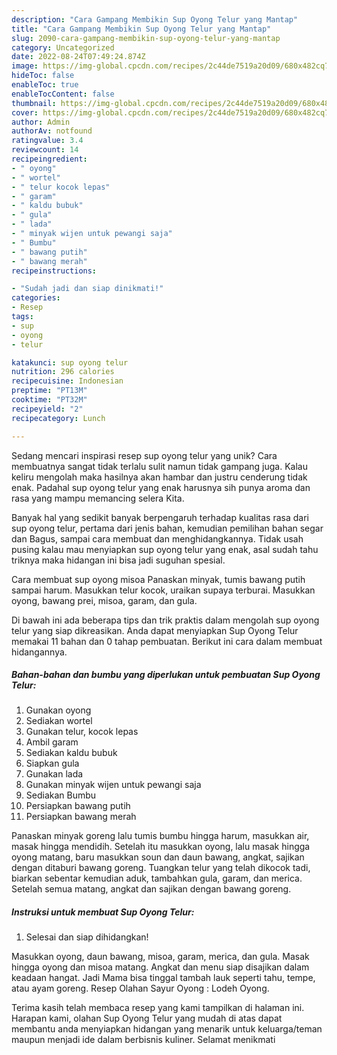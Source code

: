 ```yaml
---
description: "Cara Gampang Membikin Sup Oyong Telur yang Mantap"
title: "Cara Gampang Membikin Sup Oyong Telur yang Mantap"
slug: 2090-cara-gampang-membikin-sup-oyong-telur-yang-mantap
category: Uncategorized
date: 2022-08-24T07:49:24.874Z
image: https://img-global.cpcdn.com/recipes/2c44de7519a20d09/680x482cq70/sup-oyong-telur-foto-resep-utama.jpg
hideToc: false
enableToc: true
enableTocContent: false
thumbnail: https://img-global.cpcdn.com/recipes/2c44de7519a20d09/680x482cq70/sup-oyong-telur-foto-resep-utama.jpg
cover: https://img-global.cpcdn.com/recipes/2c44de7519a20d09/680x482cq70/sup-oyong-telur-foto-resep-utama.jpg
author: Admin
authorAv: notfound
ratingvalue: 3.4
reviewcount: 14
recipeingredient:
- " oyong"
- " wortel"
- " telur kocok lepas"
- " garam"
- " kaldu bubuk"
- " gula"
- " lada"
- " minyak wijen untuk pewangi saja"
- " Bumbu"
- " bawang putih"
- " bawang merah"
recipeinstructions:

- "Sudah jadi dan siap dinikmati!"
categories:
- Resep
tags:
- sup
- oyong
- telur

katakunci: sup oyong telur 
nutrition: 296 calories
recipecuisine: Indonesian
preptime: "PT13M"
cooktime: "PT32M"
recipeyield: "2"
recipecategory: Lunch

---
```





Sedang mencari inspirasi resep sup oyong telur yang unik? Cara membuatnya sangat tidak terlalu sulit namun tidak gampang juga. Kalau keliru mengolah maka hasilnya akan hambar dan justru cenderung tidak enak. Padahal sup oyong telur yang enak harusnya sih punya aroma dan rasa yang mampu memancing selera Kita.





Banyak hal yang sedikit banyak berpengaruh terhadap kualitas rasa dari sup oyong telur, pertama dari jenis bahan, kemudian pemilihan bahan segar dan Bagus, sampai cara membuat dan menghidangkannya. Tidak usah pusing kalau mau menyiapkan sup oyong telur yang enak,      asal sudah tahu triknya maka hidangan ini bisa jadi suguhan spesial.














Cara membuat sup oyong misoa Panaskan minyak, tumis bawang putih sampai harum. Masukkan telur kocok, uraikan supaya terburai. Masukkan oyong, bawang prei, misoa, garam, dan gula.






Di bawah ini ada beberapa tips dan trik praktis dalam mengolah sup oyong telur yang siap dikreasikan. Anda dapat menyiapkan Sup Oyong Telur memakai 11 bahan dan 0 tahap pembuatan. Berikut ini cara dalam membuat hidangannya.

<!--inarticleads1-->

##### Bahan-bahan dan bumbu yang diperlukan untuk pembuatan Sup Oyong Telur:

1. Gunakan  oyong
1. Sediakan  wortel
1. Gunakan  telur, kocok lepas
1. Ambil  garam
1. Sediakan  kaldu bubuk
1. Siapkan  gula
1. Gunakan  lada
1. Gunakan  minyak wijen untuk pewangi saja
1. Sediakan  Bumbu
1. Persiapkan  bawang putih
1. Persiapkan  bawang merah


Panaskan minyak goreng lalu tumis bumbu hingga harum, masukkan air, masak hingga mendidih. Setelah itu masukkan oyong, lalu masak hingga oyong matang, baru masukkan soun dan daun bawang, angkat, sajikan dengan ditaburi bawang goreng. Tuangkan telur yang telah dikocok tadi, biarkan sebentar kemudian aduk, tambahkan gula, garam, dan merica. Setelah semua matang, angkat dan sajikan dengan bawang goreng. 

<!--inarticleads2-->

##### Instruksi untuk membuat Sup Oyong Telur:


1. Selesai dan siap dihidangkan!

Masukkan oyong, daun bawang, misoa, garam, merica, dan gula. Masak hingga oyong dan misoa matang. Angkat dan menu siap disajikan dalam keadaan hangat. Jadi Mama bisa tinggal tambah lauk seperti tahu, tempe, atau ayam goreng. Resep Olahan Sayur Oyong : Lodeh Oyong. 

Terima kasih telah membaca resep yang kami tampilkan di halaman ini. Harapan kami, olahan Sup Oyong Telur yang mudah di atas dapat membantu anda menyiapkan hidangan yang menarik untuk keluarga/teman maupun menjadi ide dalam berbisnis kuliner. Selamat menikmati
